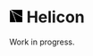 <h1 align="left">
  <img src="logo.gif" width="24" height="24"/>
  Helicon
</h1>

Work in progress.
